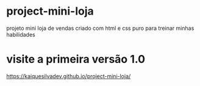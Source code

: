 # project-mini-loja
projeto mini loja de vendas criado com html e css puro para treinar minhas habilidades 
# visite a primeira versão 1.0 
https://kaiquesilvadev.github.io/project-mini-loja/
